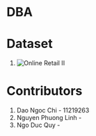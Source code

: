 # DBA

# Dataset
1. ![Online Retail II](https://www.kaggle.com/datasets/kabilan45/online-retail-ii-dataset)

# Contributors
1. Dao Ngoc Chi - 11219263
2. Nguyen Phuong Linh -
3. Ngo Duc Quy - 
